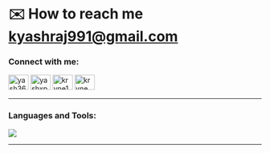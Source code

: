 # ✉️ How to reach me **kyashraj991@gmail.com**


<h3 align="left">Connect with me:</h3>
<p align="left">
  <a href="https://dev.to/yash360" target="blank"><img src="https://raw.githubusercontent.com/rahuldkjain/github-profile-readme-generator/master/src/images/icons/Social/devto.svg" alt="yash360" height="30" width="40" /></a>
  <a href="https://twitter.com/yashxp1" target="blank"><img src="https://raw.githubusercontent.com/rahuldkjain/github-profile-readme-generator/master/src/images/icons/Social/twitter.svg" alt="yashxp1" height="30" width="40" /></a>
  <a href="https://instagram.com/krvne1" target="blank"><img src="https://raw.githubusercontent.com/rahuldkjain/github-profile-readme-generator/master/src/images/icons/Social/instagram.svg" alt="krvne1" height="30" width="40" /></a>
  <a href="https://discord.gg/krvne" target="blank"><img src="https://raw.githubusercontent.com/rahuldkjain/github-profile-readme-generator/master/src/images/icons/Social/discord.svg" alt="krvne" height="30" width="40" /></a>
</p>

---

<h3 align="left">Languages and Tools:</h3>

<p align="left">
  <img src="https://skillicons.dev/icons?i=html,css,tailwind,figma,js,vite,ts,python,react,nextjs,redux,nodejs,express,mongodb,postgres,prisma,git,postman,docker,ubuntu,bash" />
</p>

---

